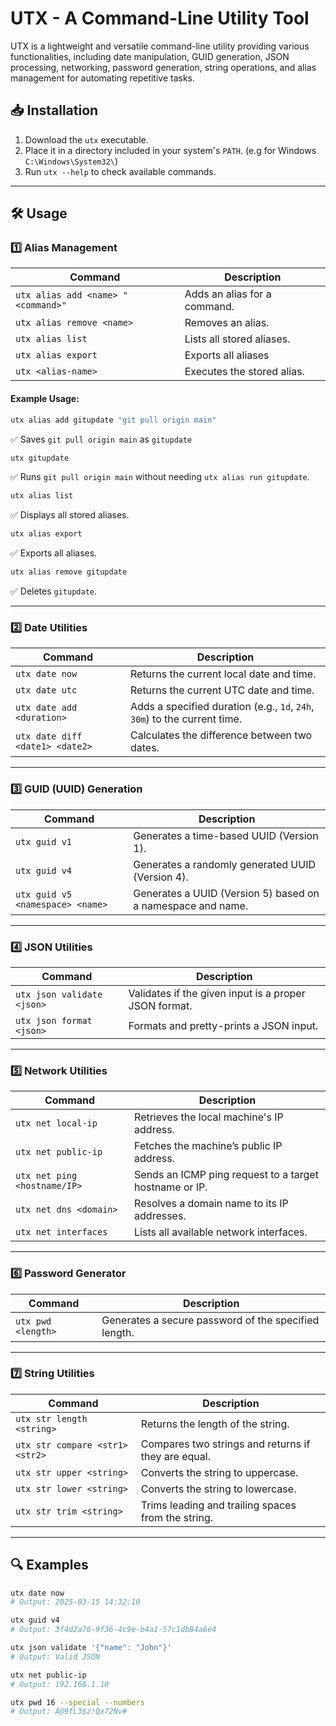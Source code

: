 # UTX - A Command-Line Utility Tool

UTX is a lightweight and versatile command-line utility providing various functionalities, including date manipulation, GUID generation, JSON processing, networking, password generation, string operations, and alias management for automating repetitive tasks.

## 📥 Installation

1. Download the `utx` executable.
2. Place it in a directory included in your system's `PATH`. (e.g for Windows `C:\Windows\System32\`)
3. Run `utx --help` to check available commands.

---

## 🛠️ Usage

### **1️⃣ Alias Management**
| Command | Description |
|---------|------------|
| `utx alias add <name> "<command>"` | Adds an alias for a command. |
| `utx alias remove <name>` | Removes an alias. |
| `utx alias list` | Lists all stored aliases. |
| `utx alias export` | Exports all aliases|
| `utx <alias-name>` | Executes the stored alias. |

#### **Example Usage:**
```sh
utx alias add gitupdate "git pull origin main"
```
✅ Saves `git pull origin main` as `gitupdate`

```sh
utx gitupdate
```
✅ Runs `git pull origin main` without needing `utx alias run gitupdate`.

```sh
utx alias list
```
✅ Displays all stored aliases.

```sh
utx alias export
```
✅ Exports all aliases.

```sh
utx alias remove gitupdate
```
✅ Deletes `gitupdate`.

---


### **2️⃣ Date Utilities**
| Command | Description |
|---------|------------|
| `utx date now` | Returns the current local date and time. |
| `utx date utc` | Returns the current UTC date and time. |
| `utx date add <duration>` | Adds a specified duration (e.g., `1d`, `24h`, `30m`) to the current time. |
| `utx date diff <date1> <date2>` | Calculates the difference between two dates. |

---

### **3️⃣ GUID (UUID) Generation**
| Command | Description |
|---------|------------|
| `utx guid v1` | Generates a time-based UUID (Version 1). |
| `utx guid v4` | Generates a randomly generated UUID (Version 4). |
| `utx guid v5 <namespace> <name>` | Generates a UUID (Version 5) based on a namespace and name. |

---

### **4️⃣ JSON Utilities**
| Command | Description |
|---------|------------|
| `utx json validate <json>` | Validates if the given input is a proper JSON format. |
| `utx json format <json>` | Formats and pretty-prints a JSON input. |

---

### **5️⃣ Network Utilities**
| Command | Description |
|---------|------------|
| `utx net local-ip` | Retrieves the local machine's IP address. |
| `utx net public-ip` | Fetches the machine’s public IP address. |
| `utx net ping <hostname/IP>` | Sends an ICMP ping request to a target hostname or IP. |
| `utx net dns <domain>` | Resolves a domain name to its IP addresses. |
| `utx net interfaces` | Lists all available network interfaces. |

---

### **6️⃣ Password Generator**
| Command | Description |
|---------|------------|
| `utx pwd <length>` | Generates a secure password of the specified length. |

---

### **7️⃣ String Utilities**
| Command | Description |
|---------|------------|
| `utx str length <string>` | Returns the length of the string. |
| `utx str compare <str1> <str2>` | Compares two strings and returns if they are equal. |
| `utx str upper <string>` | Converts the string to uppercase. |
| `utx str lower <string>` | Converts the string to lowercase. |
| `utx str trim <string>` | Trims leading and trailing spaces from the string. |

---

## 🔍 Examples
```sh
utx date now
# Output: 2025-03-15 14:32:10

utx guid v4
# Output: 3f4d2a76-9f36-4c9e-b4a1-57c1db84a6e4

utx json validate '{"name": "John"}'
# Output: Valid JSON

utx net public-ip
# Output: 192.168.1.10

utx pwd 16 --special --numbers
# Output: A@9fL3$z!Qx72Nv#
```
